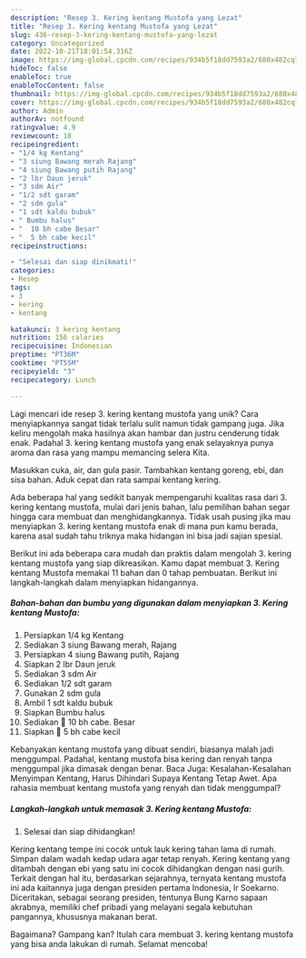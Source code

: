 ```yaml
---
description: "Resep 3. Kering kentang Mustofa yang Lezat"
title: "Resep 3. Kering kentang Mustofa yang Lezat"
slug: 436-resep-3-kering-kentang-mustofa-yang-lezat
category: Uncategorized
date: 2022-10-21T18:01:54.316Z
image: https://img-global.cpcdn.com/recipes/934b5f18dd7593a2/680x482cq70/3-kering-kentang-mustofa-foto-resep-utama.jpg
hideToc: false
enableToc: true
enableTocContent: false
thumbnail: https://img-global.cpcdn.com/recipes/934b5f18dd7593a2/680x482cq70/3-kering-kentang-mustofa-foto-resep-utama.jpg
cover: https://img-global.cpcdn.com/recipes/934b5f18dd7593a2/680x482cq70/3-kering-kentang-mustofa-foto-resep-utama.jpg
author: Admin
authorAv: notfound
ratingvalue: 4.9
reviewcount: 18
recipeingredient:
- "1/4 kg Kentang"
- "3 siung Bawang merah Rajang"
- "4 siung Bawang putih Rajang"
- "2 lbr Daun jeruk"
- "3 sdm Air"
- "1/2 sdt garam"
- "2 sdm gula"
- "1 sdt kaldu bubuk"
- " Bumbu halus"
- "  10 bh cabe Besar"
- "  5 bh cabe kecil"
recipeinstructions:

- "Selesai dan siap dinikmati!"
categories:
- Resep
tags:
- 3
- kering
- kentang

katakunci: 3 kering kentang 
nutrition: 156 calories
recipecuisine: Indonesian
preptime: "PT36M"
cooktime: "PT55M"
recipeyield: "3"
recipecategory: Lunch

---
```





Lagi mencari ide resep 3. kering kentang mustofa yang unik? Cara menyiapkannya sangat tidak terlalu sulit namun tidak gampang juga. Jika keliru mengolah maka hasilnya akan hambar dan justru cenderung tidak enak. Padahal 3. kering kentang mustofa yang enak selayaknya punya aroma dan rasa yang mampu memancing selera Kita.





Masukkan cuka, air, dan gula pasir. Tambahkan kentang goreng, ebi, dan sisa bahan. Aduk cepat dan rata sampai kentang kering.

Ada beberapa hal yang sedikit banyak mempengaruhi kualitas rasa dari 3. kering kentang mustofa, mulai dari jenis bahan, lalu pemilihan bahan segar hingga cara membuat dan menghidangkannya. Tidak usah pusing jika mau menyiapkan 3. kering kentang mustofa enak di mana pun kamu berada, karena asal sudah tahu triknya maka hidangan ini bisa jadi sajian spesial.






Berikut ini ada beberapa cara mudah dan praktis dalam mengolah 3. kering kentang mustofa yang siap dikreasikan. Kamu dapat membuat 3. Kering kentang Mustofa memakai 11 bahan dan 0 tahap pembuatan. Berikut ini langkah-langkah dalam menyiapkan hidangannya.

<!--inarticleads1-->

##### Bahan-bahan dan bumbu yang digunakan dalam menyiapkan 3. Kering kentang Mustofa:

1. Persiapkan 1/4 kg Kentang
1. Sediakan 3 siung Bawang merah, Rajang
1. Persiapkan 4 siung Bawang putih, Rajang
1. Siapkan 2 lbr Daun jeruk
1. Sediakan 3 sdm Air
1. Sediakan 1/2 sdt garam
1. Gunakan 2 sdm gula
1. Ambil 1 sdt kaldu bubuk
1. Siapkan  Bumbu halus
1. Sediakan  🧂 10 bh cabe. Besar
1. Siapkan  🧂 5 bh cabe kecil


Kebanyakan kentang mustofa yang dibuat sendiri, biasanya malah jadi menggumpal. Padahal, kentang mustofa bisa kering dan renyah tanpa menggumpal jika dimasak dengan benar. Baca Juga: Kesalahan-Kesalahan Menyimpan Kentang, Harus Dihindari Supaya Kentang Tetap Awet. Apa rahasia membuat kentang mustofa yang renyah dan tidak menggumpal? 

<!--inarticleads2-->

##### Langkah-langkah untuk memasak 3. Kering kentang Mustofa:


1. Selesai dan siap dihidangkan!

Kering kentang tempe ini cocok untuk lauk kering tahan lama di rumah. Simpan dalam wadah kedap udara agar tetap renyah. Kering kentang yang ditambah dengan ebi yang satu ini cocok dihidangkan dengan nasi gurih. Terkait dengan hal itu, berdasarkan sejarahnya, ternyata kentang mustofa ini ada kaitannya juga dengan presiden pertama Indonesia, Ir Soekarno. Diceritakan, sebagai seorang presiden, tentunya Bung Karno sapaan akrabnya, memiliki chef pribadi yang melayani segala kebutuhan pangannya, khususnya makanan berat. 

Bagaimana? Gampang kan? Itulah cara membuat 3. kering kentang mustofa yang bisa anda lakukan di rumah. Selamat mencoba!
